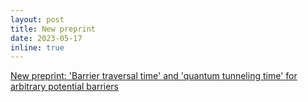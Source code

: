 ```yaml
---
layout: post
title: New preprint
date: 2023-05-17
inline: true
---
```


<a href="https://arxiv.org/abs/2305.09260">New preprint: 'Barrier traversal time' and 'quantum tunneling time' for arbitrary potential barriers</a>

